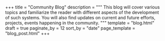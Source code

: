 +++
title = "Community Blog"
description = """
This blog will cover various topics and familiarize the reader with different
aspects of the development of such systems.
You will also find updates on current and future efforts, projects, events happening in the community.
"""
template = "blog.html"
draft = true
paginate_by = 12
sort_by = "date"
page_template = "blog_post.html"
+++